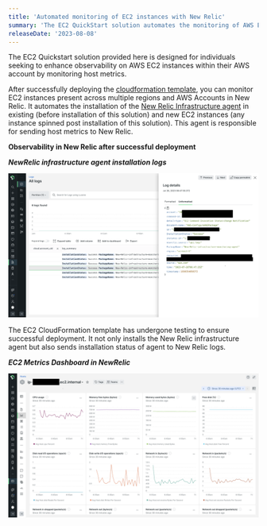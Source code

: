 ```yaml
---
title: 'Automated monitoring of EC2 instances with New Relic'
summary: 'The EC2 QuickStart solution automates the monitoring of AWS EC2 instances in New Relic by using a CloudFormation template to install New Relic Infrastructure agent on the instances.'
releaseDate: '2023-08-08'
---
```


The EC2 Quickstart solution provided here is designed for individuals seeking to enhance observability on AWS EC2 instances within their AWS account by monitoring host metrics.

After successfully deploying the [cloudformation template](https://github.com/aws-quickstart/quickstart-ct-newrelic-one/blob/main/templates/EC2_Quickstart.yml), you can monitor EC2 instances present across multiple regions and AWS Accounts in New Relic. It automates the installation of the [New Relic Infrastructure agent](https://docs.newrelic.com/docs/infrastructure/install-infrastructure-agent/get-started/install-infrastructure-agent/) in existing (before installation of this solution) and new EC2 instances (any instance spinned post installation of this solution). This agent is responsible for sending host metrics to New Relic.

**Observability in New Relic after successful deployment**
 
***NewRelic infrastructure agent installation logs***


![NewRelic infrastructure agent installation logs](./images/nr_agent_installation_logs.webp "EC2 Metrics")

The EC2 CloudFormation template has undergone testing to ensure successful deployment. It not only installs the New Relic infrastructure agent but also sends installation status of agent to New Relic logs.



***EC2 Metrics Dashboard in NewRelic***

![EC2 Metrics Dashboard](./images/ec2_metrics_from_agent.webp "EC2 Metrics")



